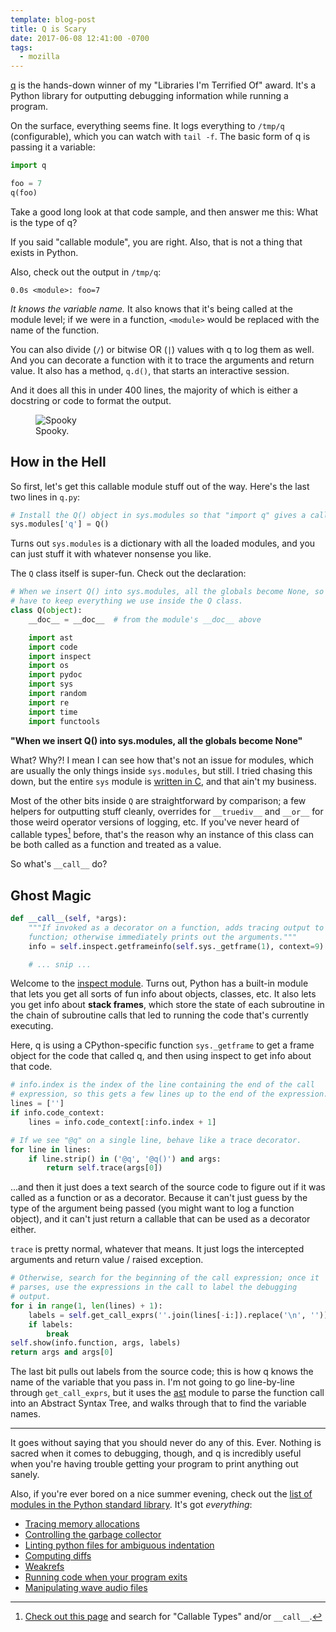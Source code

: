 ```yaml
---
template: blog-post
title: Q is Scary
date: 2017-06-08 12:41:00 -0700
tags:
  - mozilla
---
```

[q][] is the hands-down winner of my "Libraries I'm Terrified Of" award. It's a Python library for outputting debugging information while running a program.

On the surface, everything seems fine. It logs everything to `/tmp/q` (configurable), which you can watch with `tail -f`. The basic form of q is passing it a variable:

```python
import q

foo = 7
q(foo)
```

Take a good long look at that code sample, and then answer me this: What is the type of q?

If you said "callable module", you are right. Also, that is not a thing that exists in Python.

Also, check out the output in `/tmp/q`:

```
0.0s <module>: foo=7
```

_It knows the variable name._ It also knows that it's being called at the module level; if we were in a function, `<module>` would be replaced with the name of the function.

You can also divide (`/`) or bitwise OR (`|`) values with q to log them as well. And you can decorate a function with it to trace the arguments and return value. It also has a method, `q.d()`, that starts an interactive session.

And it does all this in under 400 lines, the majority of which is either a docstring or code to format the output.

<figure>
    <img alt="Spooky" src="/blog/q-is-scary/napstablook.gif">
    <figcaption>Spooky.</figcaption>
</figure>

[q]: https://github.com/zestyping/q

## How in the Hell

So first, let's get this callable module stuff out of the way. Here's the last two lines in `q.py`:

```python
# Install the Q() object in sys.modules so that "import q" gives a callable q.
sys.modules['q'] = Q()
```

Turns out `sys.modules` is a dictionary with all the loaded modules, and you can just stuff it with whatever nonsense you like.

The `Q` class itself is super-fun. Check out the declaration:

```python
# When we insert Q() into sys.modules, all the globals become None, so we
# have to keep everything we use inside the Q class.
class Q(object):
    __doc__ = __doc__  # from the module's __doc__ above

    import ast
    import code
    import inspect
    import os
    import pydoc
    import sys
    import random
    import re
    import time
    import functools
```

__"When we insert Q() into sys.modules, all the globals become None"__

What? Why?! I mean I can see how that's not an issue for modules, which are usually the only things inside `sys.modules`, but still. I tried chasing this down, but the entire `sys` module is [written in C][sysmodule.c], and that ain't my business.

Most of the other bits inside `Q` are straightforward by comparison; a few helpers for outputting stuff cleanly, overrides for `__truediv__` and `__or__` for those weird operator versions of logging, etc. If you've never heard of callable types[^1] before, that's the reason why an instance of this class can be both called as a function and treated as a value.

So what's `__call__` do?

[sysmodule.c]: https://github.com/python/cpython/blob/48fb766f70d9ca9d5934cbddbe8d8e7972cb6343/Python/sysmodule.c
[^1]: [Check out this page](https://docs.python.org/3/reference/datamodel.html) and search for "Callable Types" and/or `__call__`.

## Ghost Magic

```python
def __call__(self, *args):
    """If invoked as a decorator on a function, adds tracing output to the
    function; otherwise immediately prints out the arguments."""
    info = self.inspect.getframeinfo(self.sys._getframe(1), context=9)

    # ... snip ...
```

Welcome to the [inspect module][]. Turns out, Python has a built-in module that lets you get all sorts of fun info about objects, classes, etc. It also lets you get info about __stack frames__, which store the state of each subroutine in the chain of subroutine calls that led to running the code that's currently executing.

Here, q is using a CPython-specific function `sys._getframe` to get a frame object for the code that called q, and then using inspect to get info about that code.

```python
# info.index is the index of the line containing the end of the call
# expression, so this gets a few lines up to the end of the expression.
lines = ['']
if info.code_context:
    lines = info.code_context[:info.index + 1]

# If we see "@q" on a single line, behave like a trace decorator.
for line in lines:
    if line.strip() in ('@q', '@q()') and args:
        return self.trace(args[0])
```

...and then it just does a text search of the source code to figure out if it was called as a function or as a decorator. Because it can't just guess by the type of the argument being passed (you might want to log a function object), and it can't just return a callable that can be used as a decorator either.

`trace` is pretty normal, whatever that means. It just logs the intercepted arguments and return value / raised exception.

```python
# Otherwise, search for the beginning of the call expression; once it
# parses, use the expressions in the call to label the debugging
# output.
for i in range(1, len(lines) + 1):
    labels = self.get_call_exprs(''.join(lines[-i:]).replace('\n', ''))
    if labels:
        break
self.show(info.function, args, labels)
return args and args[0]
```

The last bit pulls out labels from the source code; this is how q knows the name of the variable that you pass in. I'm not going to go line-by-line through `get_call_exprs`, but it uses the [ast][] module to parse the function call into an Abstract Syntax Tree, and walks through that to find the variable names.

[inspect module]: https://docs.python.org/3/library/inspect.html
[ast]: https://docs.python.org/3/library/ast.html

----

It goes without saying that you should never do any of this. Ever. Nothing is sacred when it comes to debugging, though, and q is incredibly useful when you're having trouble getting your program to print anything out sanely.

Also, if you're ever bored on a nice summer evening, check out the [list of modules in the Python standard library][stdlib]. It's got _everything_:

- [Tracing memory allocations](https://docs.python.org/3/library/tracemalloc.html)
- [Controlling the garbage collector](https://docs.python.org/3/library/gc.html)
- [Linting python files for ambiguous indentation](https://docs.python.org/3/library/tabnanny.html)
- [Computing diffs](https://docs.python.org/3/library/difflib.html)
- [Weakrefs](https://docs.python.org/3/library/weakref.html)
- [Running code when your program exits](https://docs.python.org/3/library/atexit.html)
- [Manipulating wave audio files](https://docs.python.org/3/library/wave.html)

[stdlib]: https://docs.python.org/3/library/index.html
